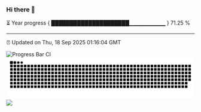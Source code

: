 ### Hi there 👋

⏳ Year progress { █████████████████████▁▁▁▁▁▁▁▁▁ } 71.25 %

---

⏰ Updated on Thu, 18 Sep 2025 01:16:04 GMT

![Progress Bar CI](https://github.com/liununu/liununu/workflows/Progress%20Bar%20CI/badge.svg)![](https://raw.githubusercontent.com/L1cardo/L1cardo/main/assets/github-contribution-grid-snake.svg)![](https://raw.githubusercontent.com/seesaws/seesaws/main/assets/github-contribution-grid-snake.svg)

